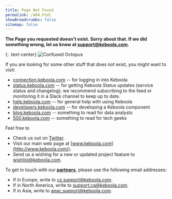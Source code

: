 ```yaml
---
title: Page Not Found
permalink: /404.html
showBreadcrumbs: false
sitemap: false
---
```


**The Page you requested doesn't exist. Sorry about that. If we did something wrong, let us know at
[support@keboola.com](mailto:support@keboola.com).**

{: .text-center}
![Confused Octopus](/keboola-kolecko.png)

If you are looking for some other stuff that does not exist, you might want to visit:

- [connection.keboola.com](https://connection.keboola.com) -- for logging in into Keboola
- [status.keboola.com](http://status.keboola.com/) -- for getting Keboola Status updates (service status and changelog); we recommend subscribing to the feed or monitoring it in a Slack channel to keep up to date.
- [help.keboola.com](https://help.keboola.com) -- for general help with using Keboola
- [developers.keboola.com](https://developers.keboola.com) -- for developing a Keboola component
- [blog.keboola.com](http://blog.keboola.com/) -- something to read for data analysts
- [500.keboola.com](https://500.keboola.com/) -- something to read for tech geeks

Feel free to

- Check us out on [Twitter](https://twitter.com/keboola_support).
- Visit our main web page at [www.keboola.com](http://www.keboola.com/).
- Send us a wishing for a new or updated project feature to [wishlist@keboola.com](mailto:wishlist@keboola.com).

To get in touch with our [**partners**](/overview/environment/), please use the following email addresses:

- If in Europe, write to [cz.support@keboola.com](mailto:cz.support@keboola.com).
- If in North America, write to [support.ca@keboola.com](mailto:support.ca@keboola.com).
- If in Asia, write to [apac.support@keboola.com](mailto:apac.support@keboola.com).
